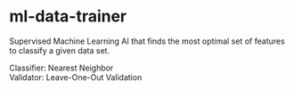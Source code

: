# ml-data-trainer
Supervised Machine Learning AI that finds the most optimal set of features to classify a given data set.  
  
Classifier:  Nearest Neighbor  
Validator:  Leave-One-Out Validation  

